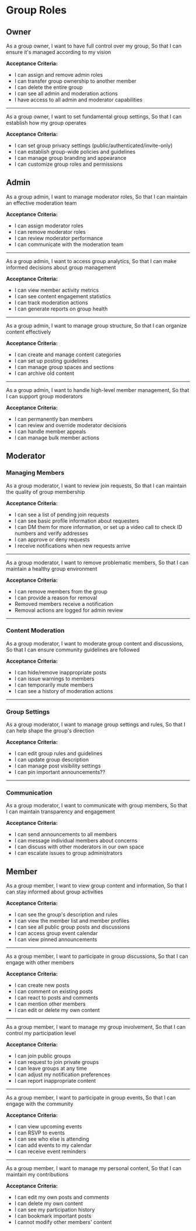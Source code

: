 # Group Roles

## Owner

As a group owner,
I want to have full control over my group,
So that I can ensure it's managed according to my vision

**Acceptance Criteria:**
- I can assign and remove admin roles
- I can transfer group ownership to another member
- I can delete the entire group
- I can see all admin and moderation actions
- I have access to all admin and moderator capabilities

---

As a group owner,
I want to set fundamental group settings,
So that I can establish how my group operates

**Acceptance Criteria:**
- I can set group privacy settings (public/authenticated/invite-only)
- I can establish group-wide policies and guidelines
- I can manage group branding and appearance
- I can customize group roles and permissions


## Admin

As a group admin,
I want to manage moderator roles,
So that I can maintain an effective moderation team

**Acceptance Criteria:**
- I can assign moderator roles
- I can remove moderator roles
- I can review moderator performance
- I can communicate with the moderation team

---

As a group admin,
I want to access group analytics,
So that I can make informed decisions about group management

**Acceptance Criteria:**
- I can view member activity metrics
- I can see content engagement statistics
- I can track moderation actions
- I can generate reports on group health

---

As a group admin,
I want to manage group structure,
So that I can organize content effectively

**Acceptance Criteria:**
- I can create and manage content categories
- I can set up posting guidelines
- I can manage group spaces and sections
- I can archive old content

---

As a group admin,
I want to handle high-level member management,
So that I can support group moderators

**Acceptance Criteria:**
- I can permanently ban members
- I can review and override moderator decisions
- I can handle member appeals
- I can manage bulk member actions

## Moderator

### Managing Members

As a group moderator,
I want to review join requests,
So that I can maintain the quality of group membership

**Acceptance Criteria:**

- I can see a list of pending join requests
- I can see basic profile information about requesters
- I can DM them for more information, or set up a video call to check ID numbers and verify addresses
- I can approve or deny requests
- I receive notifications when new requests arrive

---

As a group moderator,
I want to remove problematic members,
So that I can maintain a healthy group environment

**Acceptance Criteria:**
- I can remove members from the group
- I can provide a reason for removal
- Removed members receive a notification
- Removal actions are logged for admin review

---

### Content Moderation

As a group moderator,
I want to moderate group content and discussions,
So that I can ensure community guidelines are followed

**Acceptance Criteria:**
- I can hide/remove inappropriate posts
- I can issue warnings to members
- I can temporarily mute members
- I can see a history of moderation actions

---

### Group Settings

As a group moderator,
I want to manage group settings and rules,
So that I can help shape the group's direction

**Acceptance Criteria:**
- I can edit group rules and guidelines
- I can update group description
- I can manage post visibility settings
- I can pin important announcements??

---

### Communication

As a group moderator,
I want to communicate with group members,
So that I can maintain transparency and engagement

**Acceptance Criteria:**
- I can send announcements to all members
- I can message individual members about concerns
- I can discuss with other moderators in our own space
- I can escalate issues to group administrators


## Member

As a group member,
I want to view group content and information,
So that I can stay informed about group activities

**Acceptance Criteria:**
- I can see the group's description and rules
- I can view the member list and member profiles
- I can see all public group posts and discussions
- I can access group event calendar
- I can view pinned announcements

---

As a group member,
I want to participate in group discussions,
So that I can engage with other members

**Acceptance Criteria:**
- I can create new posts
- I can comment on existing posts
- I can react to posts and comments
- I can mention other members
- I can edit or delete my own content

---

As a group member,
I want to manage my group involvement,
So that I can control my participation level

**Acceptance Criteria:**
- I can join public groups
- I can request to join private groups
- I can leave groups at any time
- I can adjust my notification preferences
- I can report inappropriate content

---

As a group member,
I want to participate in group events,
So that I can engage with the community

**Acceptance Criteria:**
- I can view upcoming events
- I can RSVP to events
- I can see who else is attending
- I can add events to my calendar
- I can receive event reminders

---

As a group member,
I want to manage my personal content,
So that I can maintain my contributions

**Acceptance Criteria:**
- I can edit my own posts and comments
- I can delete my own content
- I can see my participation history
- I can bookmark important posts
- I cannot modify other members' content
